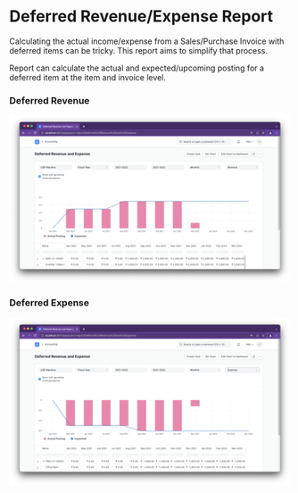 
# Deferred Revenue/Expense Report



Calculating the actual income/expense from a Sales/Purchase Invoice with deferred items can be tricky. This report aims to simplify that process.


Report can calculate the actual and expected/upcoming posting for a deferred item at the item and invoice level.


### Deferred Revenue


![](/files/def_revenue.png)


### Deferred Expense


![](/files/def_expense.png)




